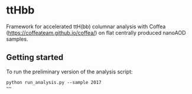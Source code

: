# ttHbb
Framework for accelerated ttH(bb) columnar analysis with Coffea (https://coffeateam.github.io/coffea/) on flat centrally produced nanoAOD samples.
## Getting started
To run the preliminary version of the analysis script:
~~~
python run_analysis.py --sample 2017
~~
